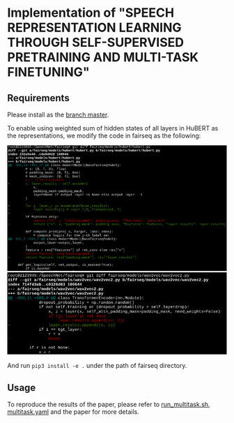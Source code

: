 # Implementation of "SPEECH REPRESENTATION LEARNING THROUGH SELF-SUPERVISED PRETRAINING AND MULTI-TASK FINETUNING"

## Requirements

Please install as the [branch master](https://github.com/s3prl/s3prl/tree/master).

To enable using weighted sum of hidden states of all layers in HuBERT as the
representations, we modify the code in fairseq as the following:

![fairseq modification 1](assets/fairseq_modification_1.png)
![fairseq modification 2](assets/fairseq_modification_2.png)

And run `pip3 install -e .` under the path of fairseq directory.

## Usage 

To reproduce the results of the paper, please refer to [run_multitask.sh](https://github.com/s3prl/s3prl/blob/multi-task-distributed/run_multitask.sh), [multitask.yaml](https://github.com/s3prl/s3prl/blob/multi-task-distributed/downstream/multitask.yaml) and the paper for more details.
